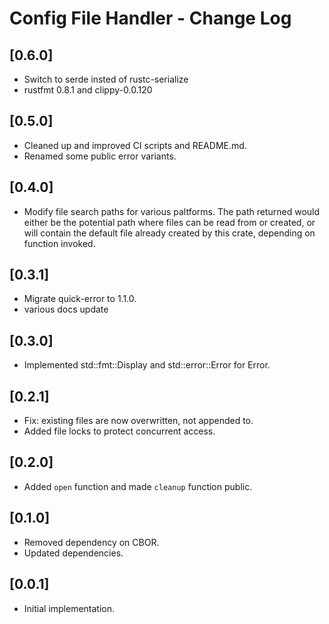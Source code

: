 # Config File Handler - Change Log

## [0.6.0]
- Switch to serde insted of rustc-serialize
- rustfmt 0.8.1 and clippy-0.0.120

## [0.5.0]
- Cleaned up and improved CI scripts and README.md.
- Renamed some public error variants.

## [0.4.0]
- Modify file search paths for various paltforms. The path returned would either be the potential path where files can be read from or created, or will contain the default file already created by this crate, depending on function invoked.

## [0.3.1]
- Migrate quick-error to 1.1.0.
- various docs update

## [0.3.0]
- Implemented std::fmt::Display and std::error::Error for Error.

## [0.2.1]
- Fix: existing files are now overwritten, not appended to.
- Added file locks to protect concurrent access.

## [0.2.0]
- Added `open` function and made `cleanup` function public.

## [0.1.0]
- Removed dependency on CBOR.
- Updated dependencies.

## [0.0.1]
- Initial implementation.
